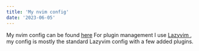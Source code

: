 ```yaml
---
title: 'My nvim config'
date: '2023-06-05'
---
```


My nvim config can be found [here](https://github.com/c0ruptqq/neovim-dots/tree/main) 
For plugin management I use [Lazyvim ](https://www.lazyvim.org/), my config is mostly the standard Lazyvim config with a few added plugins. 


